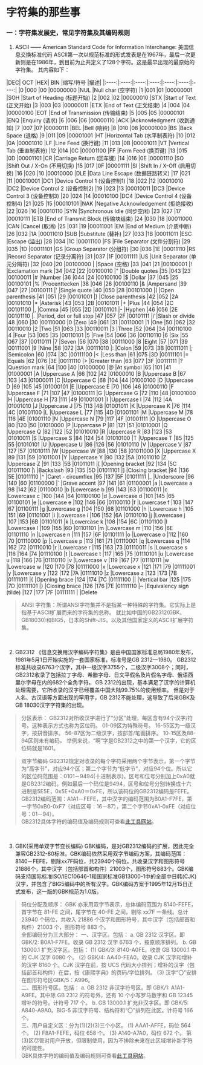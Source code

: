 # 字符集的那些事

### 一：字符集发展史，常见字符集及其编码规则
1. ASCII —— American Standard Code for Information Interchange: 美国信息交换标准代码
   ASCII第一次以规范标准的形式发表是在1967年，最后一次更新则是在1986年，到目前为止共定义了128个字符。这是最早出现的最原始的字符集。 其内容如下：<br>

|DEC|	OCT	|HEX|	BIN	|缩写/符号	|描述|
|:----:|:----:|:----:|:----:|:----:|:----:|:----:|
|0	|000	|00	|00000000	|NUL	|Null char (空字符)
|1	|001	|01	|00000001	|SOH	|Start of Heading (标题开始)
|2	|002	|02	|00000010	|STX	|Start of Text (正文开始)
|3	|003	|03	|00000011	|ETX	|End of Text (正文结束)
|4	|004	|04	|00000100	|EOT	|End of Transmission (传输结束)
|5	|005	|05	|00000101	|ENQ	|Enquiry (请求)
|6	|006	|06	|00000110	|ACK	|Acknowledgment (收到通知)
|7	|007	|07	|00000111	|BEL	|Bell (响铃)
|8	|010	|08	|00001000	|BS	|Back Space (退格)
|9	|011	|09	|00001001	|HT	|Horizontal Tab (水平制表符)
|10	|012	|0A	|00001010	|LF	|Line Feed (换行键)
|11	|013	|0B	|00001011	|VT	|Vertical Tab (垂直制表符)
|12	|014	|0C	|00001100	|FF	|Form Feed (换页键)
|13	|015	|0D	|00001101	|CR	|Carriage Return (回车键)
|14	|016	|0E	|00001110	|SO	|Shift Out / X-On (不用切换)
|15	|017	|0F	|00001111	|SI	|Shift In / X-Off (启用切换)
|16	|020	|10	|00010000	|DLE		|Data Line Escape (数据链路转义)
|17	|021	|11	|00010001	|DC1		|Device Control 1 (设备控制1)
|18	|022	|12	|00010010	|DC2		|Device Control 2 (设备控制2)
|19	|023	|13	|00010011	|DC3		|Device Control 3 (设备控制3)
|20	|024	|14	|00010100	|DC4		|Device Control 4 (设备控制4)
|21	|025	|15	|00010101	|NAK		|Negative Acknowledgement (拒绝接收)
|22	|026	|16	|00010110	|SYN		|Synchronous Idle (同步空闲)
|23	|027	|17	|00010111	|ETB		|End of Transmit Block (传输块结束)
|24	|030	|18	|00011000	|CAN		|Cancel (取消)
|25	|031	|19	|00011001	|EM	 	  |End of Medium (介质中断)
|26	|032	|1A	|00011010	|SUB		|Substitute (替补)
|27	|033	|1B	|00011011	|ESC		|Escape (溢出)
|28	|034	|1C	|00011100	|FS		|File Separator (文件分割符)
|29	|035	|1D	|00011101	|GS		|Group Separator (分组符)
|30	|036	|1E	|00011110	|RS		|Record Separator (记录分离符)
|31	|037	|1F	|00011111	|US	 	|Unit Separator (单元分隔符)
|32	|040	|20	|00100000	| 		|Space (空格)
|33	|041	|21	|00100001	|!		|Exclamation mark
|34	|042	|22	|00100010	|"		|Double quotes
|35	|043	|23	|00100011	|#		|Number
|36	|044	|24	|00100100	|$		|Dollar
|37	|045	|25	|00100101	|%		|Procenttecken
|38	|046	|26	|00100110	|&		|Ampersand
|39	|047	|27	|00100111	|'		|Single quote
|40	|050	|28	|00101000	|(		|Open parenthesis
|41	|051	|29	|00101001	|)		|Close parenthesis
|42	|052	|2A	|00101010	|*		|Asterisk
|43	|053	|2B	|00101011	|+		|Plus
|44	|054	|2C	|00101100	|,		|Comma
|45	|055	|2D	|00101101	|-		|Hyphen
|46	|056	|2E	|00101110	|.		|Period, dot or full stop
|47	|057	|2F	|00101111	|/		|Slash or divide
|48	|060	|30	|00110000	|0		|Zero
|49	|061	|31	|00110001	|1		|One
|50	|062	|32	|00110010	|2		|Two
|51	|063	|33	|00110011	|3		|Three
|52	|064	|34	|00110100	|4		|Four
|53	|065	|35	|00110101	|5		|Five
|54	|066	|36	|00110110	|6		|Six
|55	|067	|37	|00110111	|7		|Seven
|56	|070	|38	|00111000	|8		|Eight
|57	|071	|39	|00111001	|9		|Nine
|58	|072	|3A	|00111010	|:		|Colon
|59	|073	|3B	|00111011	|;		|Semicolon
|60	|074	|3C	|00111100	|<		|Less than
|61	|075	|3D	|00111101	|=		|Equals
|62	|076	|3E	|00111110	|>		|Greater than
|63	|077	|3F	|00111111	|?		|Question mark
|64	|100	|40	|01000000	|@		|At symbol
|65	|101	|41	|01000001	|A		|Uppercase A
|66	|102	|42	|01000010	|B		|Uppercase B
|67	|103	|43	|01000011	|C		|Uppercase C
|68	|104	|44	|01000100	|D		|Uppercase D
|69	|105	|45	|01000101	|E		|Uppercase E
|70	|106	|46	|01000110	|F		|Uppercase F
|71	|107	|47	|01000111	|G		|Uppercase G
|72	|110	|48	|01001000	|H		|Uppercase H
|73	|111	|49	|01001001	|I		|Uppercase I
|74	|112	|4A	|01001010	|J		|Uppercase J
|75	|113	|4B	|01001011	|K		|Uppercase K
|76	|114	|4C	|01001100	|L		|Uppercase L
|77	|115	|4D	|01001101	|M		|Uppercase M
|78	|116	|4E	|01001110	|N		|Uppercase N
|79	|117	|4F	|01001111	|O		|Uppercase O
|80	|120	|50	|01010000	|P		|Uppercase P
|81	|121	|51	|01010001	|Q		|Uppercase Q
|82	|122	|52	|01010010	|R		|Uppercase R
|83	|123	|53	|01010011	|S		|Uppercase S
|84	|124	|54	|01010100	|T		|Uppercase T
|85	|125	|55	|01010101	|U		|Uppercase U
|86	|126	|56	|01010110	|V		|Uppercase V
|87	|127	|57	|01010111	|W		|Uppercase W
|88	|130	|58	|01011000	|X		|Uppercase X
|89	|131	|59	|01011001	|Y		|Uppercase Y
|90	|132	|5A	|01011010	|Z		|Uppercase Z
|91	|133	|5B	|01011011	|[		|Opening bracket
|92	|134	|5C	|01011100	|\		|Backslash
|93	|135	|5D	|01011101	|]		|Closing bracket
|94	|136	|5E	|01011110	|^		|Caret - circumflex
|95	|137	|5F	|01011111	|_		|Underscore
|96	|140	|60	|01100000	|`		|Grave accent
|97	|141	|61	|01100001	|a		|Lowercase a
|98	|142	|62	|01100010	|b		|Lowercase b
|99	|143	|63	|01100011	|c		|Lowercase c
|100	|144	|64	|01100100	|d		|Lowercase d
|101	|145	|65	|01100101	|e		|Lowercase e
|102	|146	|66	|01100110	|f		|Lowercase f
|103	|147	|67	|01100111	|g		|Lowercase g
|104	|150	|68	|01101000	|h		|Lowercase h
|105	|151	|69	|01101001	|i		|Lowercase i
|106	|152	|6A	|01101010	|j		|Lowercase j
|107	|153	|6B	|01101011	|k		|Lowercase k
|108	|154	|6C	|01101100	|l		|Lowercase l
|109	|155	|6D	|01101101	|m		|Lowercase m
|110	|156	|6E	|01101110	|n		|Lowercase n
|111	|157	|6F	|01101111	|o		|Lowercase o
|112	|160	|70	|01110000	|p		|Lowercase p
|113	|161	|71	|01110001	|q		|Lowercase q
|114	|162	|72	|01110010	|r		|Lowercase r
|115	|163	|73	|01110011	|s		|Lowercase s
|116	|164	|74	|01110100	|t		|Lowercase t
|117	|165	|75	|01110101	|u		|Lowercase u
|118	|166	|76	|01110110	|v		|Lowercase v
|119	|167	|77	|01110111	|w		|Lowercase w
|120	|170	|78	|01111000	|x		|Lowercase x
|121	|171	|79	|01111001	|y		|Lowercase y
|122	|172	|7A	|01111010	|z		|Lowercase z
|123	|173	|7B	|01111011	|{		|Opening brace
|124	|174	|7C	|01111100	||		|Vertical bar
|125	|175	|7D	|01111101	|}		|Closing brace
|126	|176	|7E	|01111110	|~		|Equivalency sign (tilde)
|127	|177	|7F	|01111111	|	  	|Delete


> ANSI 字符集：所谓ANSI字符集并不是指某一种特殊的字符集。它实际上是指基于ASCII扩展而来的字符集的总称。
就比如中国的GB2312(GBK、GB18030)和BIG5，日本的Shift-JIS，以及其他国家定义的ASCII扩展字符集。

<br>

2. GB2312
   《信息交换用汉字编码字符集》是由中国国家标准总局1980年发布，1981年5月1日开始实施的一套国家标准，标准号是GB 2312—1980。
   GB2312标准共收录6763个汉字，其中一级汉字3755个，二级汉字3008个；同时，GB2312收录了包括拉丁字母、希腊字母、日文平假名及片假名字母、俄语西里尔字母在内的682个全角字符。
   GB 2312的出现，基本满足了汉字的计算机处理需要，它所收录的汉字已经覆盖中国大陆99.75%的使用频率。
   但是对于人名、古汉语等方面出现的罕用字，GB 2312不能处理，这导致了后来GBK及GB 18030汉字字符集的出现。
> 分区表示：
GB2312对所收汉字进行了“分区”处理，每区含有94个汉字/符号。这种表示方式也称为区位码。
01-09区为特殊符号。
16-55区为一级汉字，按拼音排序。
56-87区为二级汉字，按部首/笔画排序。
10-15区及88-94区则未有编码。
举例来说，“啊”字是GB2312之中的第一个汉字，它的区位码就是1601。

> 双字节编码
GB2312规定对收录的每个字符采用两个字节表示，第一个字节为“高字节”，对应94个区；第二个字节为“低字节”，对应94个位。所以它的区位码范围是：0101－9494(十进制表示)。区号和位号分别加上0xA0就是GB2312编码。例如最后一个码位是9494，区号和位号分别转换成十六进制是5E5E，0x5E+0xA0＝0xFE，所以该码位的GB2312编码是FEFE。
GB2312编码范围：A1A1－FEFE，其中汉字的编码范围为B0A1-F7FE，第一字节0xB0-0xF7（对应区号：16－87），第二个字节0xA1-0xFE（对应位号：01－94）。<br>
GB2312具体字符的编码值及编码规则可查看[此工具网站](https://www.qqxiuzi.cn/zh/hanzi-gb2312-bianma.php)。

<br>

3. GBK(采用单双字节变长编码)
   GBK编码，是对GB2312编码的扩展，因此完全兼容GB2312-80标准。GBK编码依然采用双字节编码方案，其编码范围：8140－FEFE，剔除xx7F码位，共23940个码位。共收录汉字和图形符号21886个，其中汉字（包括部首和构件）21003个，图形符号883个。GBK编码支持国际标准ISO/IEC10646-1和国家标准GB13000-1中的全部中日韩(CJK)汉字，并包含了BIG5编码中的所有汉字。GBK编码方案于1995年12月15日正式发布，这一版的GBK规范为1.0版。
> 码位分配及顺序：
GBK 亦采用双字节表示，总体编码范围为 8140-FEFE，首字节在 81-FE 之间，尾字节在 40-FE 之间，剔除 xx7F 一条线。总计 23940 个码位，共收入 21886 个汉字和图形符号，其中汉字（包括部首和构件）21003 个，图形符号 883 个。<br>
全部编码分为三大部分：
一、汉字区。包括：
a. GB 2312 汉字区。即 GBK/2: B0A1-F7FE。收录 GB 2312 汉字 6763 个，按原顺序排列。
b. GB 13000.1 扩充汉字区。包括：
(1) GBK/3: 8140-A0FE。收录 GB 13000.1 中的 CJK 汉字 6080 个。
(2) GBK/4: AA40-FEA0。收录 CJK 汉字和增补的汉字 8160 个。CJK 汉字在前，按 UCS 代码大小排列；增补的汉字（包括部首和构件）在后，按《康熙字典》的页码/字位排列。
(3) 汉字“〇”安排在图形符号区GBK/5：A996。<br>
二、图形符号区。包括：
a. GB 2312 非汉字符号区。即 GBK/1: A1A1-A9FE。其中除 GB 2312 的符号外，还有 10 个小写罗马数字和 GB 12345 增补的符号。计符号 717 个。
b. GB 13000.1 扩充非汉字区。即 GBK/5: A840-A9A0。BIG-5 非汉字符号、结构符和“〇”排列在此区。计符号 166 个。<br>
三、用户自定义区：分为(1)(2)(3)三个小区。
(1) AAA1-AFFE，码位 564 个。
(2) F8A1-FEFE，码位 658 个。
(3) A140-A7A0，码位 672 个。
第(3)区尽管对用户开放，但限制使用，因为不排除未来在此区域增补新字符的可能性。<br>
GBK具体字符的编码值及编码规则可查看[此工具网站](https://www.qqxiuzi.cn/zh/hanzi-gbk-bianma.php)。

<br>

